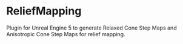 # ReliefMapping
Plugin for Unreal Engine 5 to generate Relaxed Cone Step Maps and Anisotropic Cone Step Maps for relief mapping.
